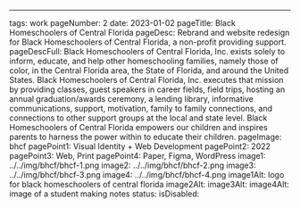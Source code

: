 ---
tags: work
pageNumber: 2
date: 2023-01-02
pageTitle: Black Homeschoolers of Central Florida
pageDesc: Rebrand and website redesign for Black Homeschoolers of Central Florida, a non-profit providing support.
pageDescFull: Black Homeschoolers of Central Florida, Inc. exists solely to inform, educate, and help other homeschooling families, namely those of color, in the Central Florida area, the State of Florida, and around the United States. Black Homeschoolers of Central Florida, Inc. executes that mission by providing classes, guest speakers in career fields, field trips, hosting an annual graduation/awards ceremony, a lending library, informative communications, support, motivation, family to family connections, and connections to other support groups at the local and state level. Black Homeschoolers of Central Florida empowers our children and inspires parents to harness the power within to educate their children.
pageImage: bhcf
pagePoint1: Visual Identity + Web Development
pagePoint2: 2022
pagePoint3: Web, Print
pagePoint4: Paper, Figma, WordPress
image1: ../../img/bhcf/bhcf-1.png
image2: ../../img/bhcf/bhcf-2.png
image3: ../../img/bhcf/bhcf-3.png
image4: ../../img/bhcf/bhcf-4.png
image1Alt: logo for black homeschoolers of central florida
image2Alt: 
image3Alt: 
image4Alt: image of a student making notes
status: 
isDisabled: 